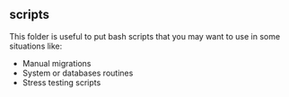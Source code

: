 ## scripts
This folder is useful to put bash scripts that you may want to use in some situations like:
* Manual migrations
* System or databases routines
* Stress testing scripts